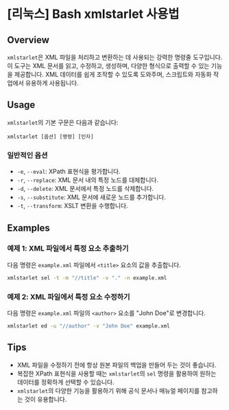 # [리눅스] Bash xmlstarlet 사용법

## Overview
`xmlstarlet`은 XML 파일을 처리하고 변환하는 데 사용되는 강력한 명령줄 도구입니다. 이 도구는 XML 문서를 읽고, 수정하고, 생성하며, 다양한 형식으로 출력할 수 있는 기능을 제공합니다. XML 데이터를 쉽게 조작할 수 있도록 도와주며, 스크립트와 자동화 작업에서 유용하게 사용됩니다.

## Usage
`xmlstarlet`의 기본 구문은 다음과 같습니다:

```
xmlstarlet [옵션] [명령] [인자]
```

### 일반적인 옵션
- `-e`, `--eval`: XPath 표현식을 평가합니다.
- `-r`, `--replace`: XML 문서 내의 특정 노드를 대체합니다.
- `-d`, `--delete`: XML 문서에서 특정 노드를 삭제합니다.
- `-s`, `--substitute`: XML 문서에 새로운 노드를 추가합니다.
- `-t`, `--transform`: XSLT 변환을 수행합니다.

## Examples
### 예제 1: XML 파일에서 특정 요소 추출하기
다음 명령은 `example.xml` 파일에서 `<title>` 요소의 값을 추출합니다.

```bash
xmlstarlet sel -t -m "//title" -v "." -n example.xml
```

### 예제 2: XML 파일에서 특정 요소 수정하기
다음 명령은 `example.xml` 파일의 `<author>` 요소를 "John Doe"로 변경합니다.

```bash
xmlstarlet ed -u "//author" -v "John Doe" example.xml
```

## Tips
- XML 파일을 수정하기 전에 항상 원본 파일의 백업을 만들어 두는 것이 좋습니다.
- 복잡한 XPath 표현식을 사용할 때는 `xmlstarlet`의 `sel` 명령을 활용하여 원하는 데이터를 정확하게 선택할 수 있습니다.
- `xmlstarlet`의 다양한 기능을 활용하기 위해 공식 문서나 매뉴얼 페이지를 참고하는 것이 유용합니다.